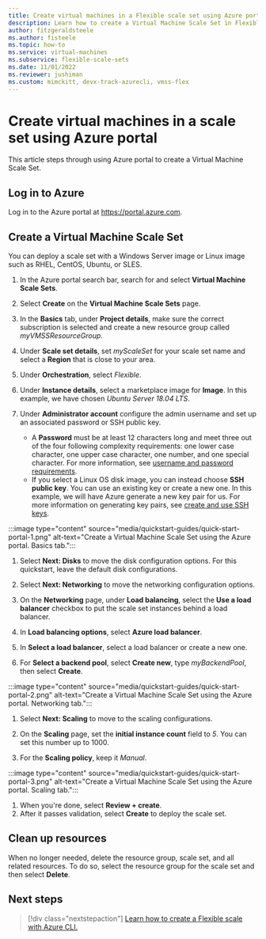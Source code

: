 ```yaml
---
title: Create virtual machines in a Flexible scale set using Azure portal
description: Learn how to create a Virtual Machine Scale Set in Flexible orchestration mode in the Azure portal.
author: fitzgeraldsteele
ms.author: fisteele
ms.topic: how-to
ms.service: virtual-machines
ms.subservice: flexible-scale-sets
ms.date: 11/01/2022
ms.reviewer: jushiman
ms.custom: mimckitt, devx-track-azurecli, vmss-flex
---
```


# Create virtual machines in a scale set using Azure portal

This article steps through using Azure portal to create a Virtual Machine Scale Set. 
## Log in to Azure
Log in to the Azure portal at https://portal.azure.com.


## Create a Virtual Machine Scale Set

You can deploy a scale set with a Windows Server image or Linux image such as RHEL, CentOS, Ubuntu, or SLES.

1. In the Azure portal search bar, search for and select **Virtual Machine Scale Sets**.
1. Select **Create** on the **Virtual Machine Scale Sets** page.

1. In the **Basics** tab, under **Project details**, make sure the correct subscription is selected and create a new resource group called *myVMSSResourceGroup*.   
1. Under **Scale set details**, set *myScaleSet* for your scale set name and select a **Region** that is close to your area.
1. Under **Orchestration**, select *Flexible*.
1. Under **Instance details**, select a marketplace image for **Image**. In this example, we have chosen *Ubuntu Server 18.04 LTS*.
1. Under **Administrator account** configure the admin username and set up an associated password or SSH public key. 
   - A **Password** must be at least 12 characters long and meet three out of the four following complexity requirements: one lower case character, one upper case character, one number, and one special character. For more information, see [username and password requirements](../virtual-machines/windows/faq.yml#what-are-the-password-requirements-when-creating-a-vm-).
   - If you select a Linux OS disk image, you can instead choose **SSH public key**. You can use an existing key or create a new one. In this example, we will have Azure generate a new key pair for us. For more information on generating key pairs, see [create and use SSH keys](../virtual-machines/linux/mac-create-ssh-keys.md).


:::image type="content" source="media/quickstart-guides/quick-start-portal-1.png" alt-text="Create a Virtual Machine Scale Set using the Azure portal. Basics tab.":::

1. Select **Next: Disks** to move the disk configuration options. For this quickstart, leave the default disk configurations. 

1. Select **Next: Networking** to move the networking configuration options. 

1. On the **Networking** page, under **Load balancing**, select the **Use a load balancer** checkbox to put the scale set instances behind a load balancer. 
1. In **Load balancing options**, select **Azure load balancer**.
1. In **Select a load balancer**, select a load balancer or create a new one.
1. For **Select a backend pool**, select **Create new**, type *myBackendPool*, then select **Create**.

:::image type="content" source="media/quickstart-guides/quick-start-portal-2.png" alt-text="Create a Virtual Machine Scale Set using the Azure portal. Networking tab.":::

1. Select **Next: Scaling** to move to the scaling configurations.

1. On the **Scaling** page, set the **initial instance count** field to *5*. You can set this number up to 1000. 
1. For the **Scaling policy**, keep it *Manual*. 

:::image type="content" source="media/quickstart-guides/quick-start-portal-3.png" alt-text="Create a Virtual Machine Scale Set using the Azure portal. Scaling tab.":::

1. When you're done, select **Review + create**. 
1. After it passes validation, select **Create** to deploy the scale set.


## Clean up resources
When no longer needed, delete the resource group, scale set, and all related resources. To do so, select the resource group for the scale set and then select **Delete**.


## Next steps
> [!div class="nextstepaction"]
> [Learn how to create a Flexible scale with Azure CLI.](flexible-virtual-machine-scale-sets-cli.md)